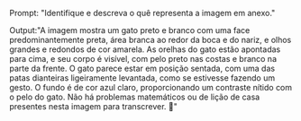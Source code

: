 Prompt: "Identifique e descreva o quê representa a imagem em anexo."

Output:"A imagem mostra um gato preto e branco com uma face predominantemente preta, área branca ao redor da boca e do nariz, e olhos grandes e redondos de cor amarela. As orelhas do gato estão apontadas para cima, e seu corpo é visível, com pelo preto nas costas e branco na parte da frente. O gato parece estar em posição sentada, com uma das patas dianteiras ligeiramente levantada, como se estivesse fazendo um gesto. O fundo é de cor azul claro, proporcionando um contraste nítido com o pelo do gato. Não há problemas matemáticos ou de lição de casa presentes nesta imagem para transcrever. 🐾"